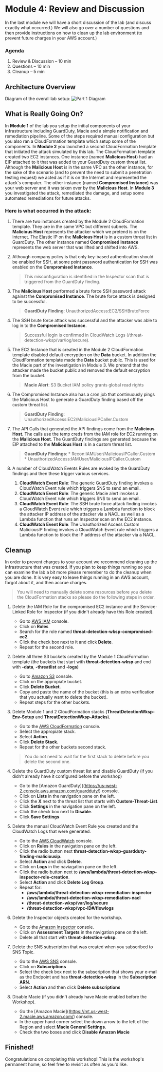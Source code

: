 # Module 4: Review and Discussion

In the last module we will have a short discussion of the lab (and discuss exactly what occurred.) We will also go over a number of questions and then provide instructions on how to clean up the lab environment (to prevent future charges in your AWS account.) 

### Agenda

1. Review & Discussion – 10 min
2. Questions – 10 min
3. Cleanup – 5 min

## Architecture Overview
Diagram of the overall lab setup:
![Part 1 Diagram](../images/04-diagram-module4.png)

## What is Really Going On?

In **Module 1** of the lab you setup the initial components of your infrastructure including GuardDuty, Macie and a simple notification and remediation pipeline. Some of the steps required manual configuration but you also ran a CloudFormation template which setup some of the components. In **Module 2** you launched a second CloudFormation template that initiated the attack simulated by this lab. The CloudFormation template created two EC2 instances. One instance (named **Malicious Host**) had an EIP attached to it that was added to your GuardDuty custom threat list. Although the **Malicious Host** is in the same VPC as the other instance, for the sake of the scenario (and to prevent the need to submit a penetration testing request) we acted as if it is on the Internet and represented the attack's computer. The other instance (named **Compromised Instance**) was your web server and it was taken over by the **Malicious Host**. In **Module 3** you investigated the attack, remediated the damage, and setup some automated remediations for future attacks.  

### Here is what occurred in the attack:	

1. There are two instances created by the Module 2 CloudFormation template. They are in the same VPC but different subnets. The **Malicious Host** represents the attacker which we pretend is on the Internet. The Elastic IP on the **Malicious Host** is in a custom threat list in GuardDuty. The other instance named **Compromised Instance** represents the web server that was lifted and shifted into AWS.

2. Although company policy is that only key-based authentication should be enabled for SSH, at some point password authentication for SSH was enabled on the **Compromised Instance**.  
	
	> This misconfiguration is identified in the Inspector scan that is triggered from the GuardDuty finding.

3. The **Malicious Host** performed a brute force SSH password attack against the **Compromised Instance**. The brute force attack is designed to be successful.
	
	> **GuardDuty Finding**: UnauthorizedAccess:EC2/SSHBruteForce

4. The SSH brute force attack was successful and the attacker was able to log in to the **Compromised Instance**.
	
	> Successful login is confirmed in CloudWatch Logs (/threat-detection-wksp/var/log/secure).

5. The EC2 Instance that is created in the Module 2 CloudFormation template disabled default encryption on the **Data** bucket.  In addition the CloudFormation template made the **Data** bucket public.  This is used for the Macie part of the investigation in Module 3. We pretend that the attacker made the bucket public and removed the default encryption from the bucket.
	
	> **Macie Alert**: S3 Bucket IAM policy grants global read rights

6.  The Compromised Instance also has a cron job that continuously pings the Malicious Host to generate a GuardDuty finding based off the custom threat list.
	
	> **GuardDuty Finding**: UnauthorizedAccess:EC2/MaliciousIPCaller.Custom

7. The API Calls that generated the API findings come from the **Malicious Host**. The calls use the temp creds from the IAM role for EC2 running on the **Malicious Host**. The GuardDuty findings are generated because the EIP attached to the **Malicious Host** is in a custom threat list. 
	
	> **GuardDuty Findings**: 
		* Recon:IAMUser/MaliciousIPCaller.Custom
		* UnauthorizedAccess:IAMUser/MaliciousIPCaller.Custom

8. A number of CloudWatch Events Rules are evoked by the GuardDuty findings and then these trigger various services.
	1.	**CloudWatch Event Rule**: The generic GuardDuty finding invokes a CloudWatch Event rule which triggers SNS to send an email.
	2.	**CloudWatch Event Rule**: The generic Macie alert invokes a CloudWatch Event rule which triggers SNS to send an email.
	3.	**CloudWatch Event Rule**: The SSH brute force attack finding invokes a CloudWatch Event rule which triggers a Lambda function to block the attacker IP address of the attacker via a NACL as well as a Lambda function that runs an Inspector scan on the EC2 instance.
	4. **CloudWatch Event Rule**: The Unauthorized Access Custom MaliciousIP finding invokes a CloudWatch Event rule which triggers a Lambda function to block the IP address of the attacker via a NACL.

## Cleanup
In order to prevent charges to your account we recommend cleaning up the infrastructure that was created. If you plan to keep things running so you can examine the lab a bit more please remember to do the cleanup when you are done. It is very easy to leave things running in an AWS account, forgot about it, and then accrue charges. 

> You will need to manually delete some resources before you delete the CloudFormation stacks so please do the following steps in order.

1.	Delete the IAM Role for the compromised EC2 instance and the Service-Linked Role for Inspector (if you didn't already have this Role created).
	* Go to [AWS IAM](https://console.aws.amazon.com/iam/) console.
	* Click on **Roles**
	* Search for the role named **threat-detection-wksp-compromised-ec2**.
	* Click the check box next to it and click **Delete**.
	* Repeat for the second role.

2.	Delete all three S3 buckets created by the Module 1 CloudFormation template (the buckets that start with **threat-detection-wksp** and end with **-data**, **-threatlist** and **-logs**)
	* Go to [Amazon S3](https://s3.console.aws.amazon.com/s3/home?region=us-west-2) console.
	* Click on the appropiate bucket.
	* Click **Delete Bucket**.
	* Copy and paste the name of the bucket (this is an extra verification that you actually want to delete the bucket).
	* Repeat steps for the other buckets.

3.	Delete Module 1 and 2 CloudFormation stacks (**ThreatDetectionWksp-Env-Setup** and **ThreatDetectionWksp-Attacks**).
	* Go to the [AWS CloudFormation](https://us-west-2.console.aws.amazon.com/cloudformation/home?region=us-west-2#/stacks?filter=active) console.
	* Select the appropiate stack.
	* Select **Action**.
	* Click **Delete Stack**.
	* Repeat for the other buckets second stack.

	> You do not need to wait for the first stack to delete before you delete the second one.

4.	Delete the GuardDuty custom threat list and disable GuardDuty (if you didn't already have it configured before the workshop)
	* Go to the [Amazon GuardDuty]((https://us-west-2.console.aws.amazon.com/guardduty/) console.
	* Click on **Lists** in the navigation pane on the left.
	* Click the **X** next to the threat list that starts with **Custom-Threat-List**.
	* Click **Settings** in the navigation pane on the left.
	* Click the check box next to **Disable**.
	* Click **Save Settings**

5.	Delete the manual CloudWatch Event Rule you created and the CloudWatch Logs that were generated.
	* Go to the [AWS CloudWatch](https://us-west-2.console.aws.amazon.com/cloudwatch) console.
	* Click on **Rules** in the navigation pane on the left.
	* Click the radio button next **threat-detection-wksp-guardduty-finding-maliciousip**.
	* Select **Action** and click **Delete**.
	* Click on **Logs** in the naviagation pane on the left.
	* Click the radio button next to **/aws/lambda/threat-detection-wksp-inspector-role-creation**.
	* Select **Action** and click **Delete Log Group**.
	* Repeat for: 
		* **/aws/lambda/threat-detection-wksp-remediation-inspector**
		* **/aws/lambda/threat-detection-wksp-remediation-nacl**
		* **/threat-detection-wksp/var/log/secure** 
		* **/threat-detection-wksp/vpc-ID#/flowlogs**

6.	Delete the Inspector objects created for the workshop.
	* Go to the [Amazon Inspector](https://us-west-2.console.aws.amazon.com/inspector) console.
	* Click on **Assessment Targets** in the navigation pane on the left.
	* Delete all that start with **threat-detection-wksp**.

7.	Delete the SNS subscription that was created when you subscribed to SNS Topic.
	* Go to the [AWS SNS](https://us-west-2.console.aws.amazon.com/sns) console.
	* Click on **Subscriptions**
	* Select the check box next to the subscription that shows your e-mail as the Endpoint and has **threat-detection-wksp** in the **Subscription ARN**.
	* Select **Action** and then click **Delete subscriptions**

8.	Disable Macie (if you didn't already have Macie enabled before the Workshop).
	* Go the [Amazon Macie]((https://mt.us-west-2.macie.aws.amazon.com/) console.
	* In the upper hand corner select the down arrow to the left of the Region and select **Macie General Settings**.
	* Check the two boxes and click **Disable Amazon Macie**

## Finished!

Congratulations on completing this workshop! This is the workshop's permanent home, so feel free to revisit as often as you'd like.


